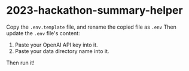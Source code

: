 # 2023-hackathon-summary-helper

Copy the `.env.template` file, and rename the copied file as `.env`
Then update the `.env` file's content:
1. Paste your OpenAI API key into it.
2. Paste your data directory name into it.

Then run it!
